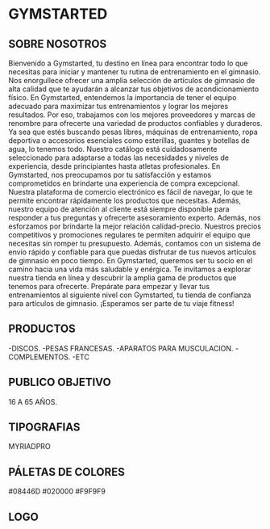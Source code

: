 # GYMSTARTED
## SOBRE NOSOTROS
Bienvenido a Gymstarted, tu destino en línea para encontrar todo lo que necesitas para iniciar y mantener tu rutina de entrenamiento en el gimnasio. Nos enorgullece ofrecer una amplia selección de artículos de gimnasio de alta calidad que te ayudarán a alcanzar tus objetivos de acondicionamiento físico.
En Gymstarted, entendemos la importancia de tener el equipo adecuado para maximizar tus entrenamientos y lograr los mejores resultados. Por eso, trabajamos con los mejores proveedores y marcas de renombre para ofrecerte una variedad de productos confiables y duraderos.
Ya sea que estés buscando pesas libres, máquinas de entrenamiento, ropa deportiva o accesorios esenciales como esterillas, guantes y botellas de agua, lo tenemos todo. Nuestro catálogo está cuidadosamente seleccionado para adaptarse a todas las necesidades y niveles de experiencia, desde principiantes hasta atletas profesionales.
En Gymstarted, nos preocupamos por tu satisfacción y estamos comprometidos en brindarte una experiencia de compra excepcional. Nuestra plataforma de comercio electrónico es fácil de navegar, lo que te permite encontrar rápidamente los productos que necesitas. Además, nuestro equipo de atención al cliente está siempre disponible para responder a tus preguntas y ofrecerte asesoramiento experto.
Además, nos esforzamos por brindarte la mejor relación calidad-precio. Nuestros precios competitivos y promociones regulares te permiten adquirir el equipo que necesitas sin romper tu presupuesto. Además, contamos con un sistema de envío rápido y confiable para que puedas disfrutar de tus nuevos artículos de gimnasio en poco tiempo.
En Gymstarted, queremos ser tu socio en el camino hacia una vida más saludable y enérgica. Te invitamos a explorar nuestra tienda en línea y descubrir la amplia gama de productos que tenemos para ofrecerte. Prepárate para empezar y llevar tus entrenamientos al siguiente nivel con Gymstarted, tu tienda de confianza para artículos de gimnasio.
¡Esperamos ser parte de tu viaje fitness!
## PRODUCTOS
-DISCOS.
-PESAS FRANCESAS. 
-APARATOS PARA MUSCULACION.
-COMPLEMENTOS.
-ETC
## PUBLICO OBJETIVO
16 A 65 AÑOS.
## TIPOGRAFIAS
MYRIADPRO
## PÁLETAS DE COLORES
#08446D 
#020000
#F9F9F9
## LOGO
